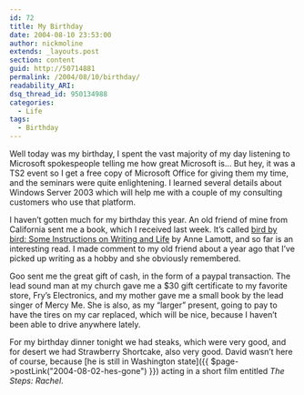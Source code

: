 ```yaml
---
id: 72
title: My Birthday
date: 2004-08-10 23:53:00
author: nickmoline
extends: _layouts.post
section: content
guid: http://50714881
permalink: /2004/08/10/birthday/
readability_ARI:
dsq_thread_id: 950134988
categories:
  - Life
tags:
  - Birthday
---
```

Well today was my birthday, I spent the vast majority of my day listening to Microsoft spokespeople telling me how great Microsoft is&#8230; But hey, it was a TS2 event so I get a free copy of Microsoft Office for giving them my time, and the seminars were quite enlightening. I learned several details about Windows Server 2003 which will help me with a couple of my consulting customers who use that platform.

<!--more-->

I haven&#8217;t gotten much for my birthday this year. An old friend of mine from California sent me a book, which I received last week. It&#8217;s called [bird by bird: Some Instructions on Writing and Life](http://www.amazon.com/exec/obidos/ASIN/0385480016/nickdotpro-20) by Anne Lamott, and so far is an interesting read. I made comment to my old friend about a year ago that I&#8217;ve picked up writing as a hobby and she obviously remembered.

Goo sent me the great gift of cash, in the form of a paypal transaction. The lead sound man at my church gave me a $30 gift certificate to my favorite store, Fry&#8217;s Electronics, and my mother gave me a small book by the lead singer of Mercy Me. She is also, as my &#8220;larger&#8221; present, going to pay to have the tires on my car replaced, which will be nice, because I haven&#8217;t been able to drive anywhere lately.

For my birthday dinner tonight we had steaks, which were very good, and for desert we had Strawberry Shortcake, also very good. David wasn&#8217;t here of course, because [he is still in Washington state]({{ $page->postLink("2004-08-02-hes-gone") }}) acting in a short film entitled _The Steps: Rachel_.
